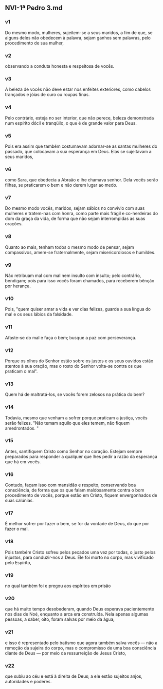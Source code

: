 ## NVI-1ª Pedro 3.md
### v1
 Do mesmo modo, mulheres, sujeitem-se a seus maridos, a fim de que, se alguns deles não obedecem à palavra, sejam ganhos sem palavras, pelo procedimento de sua mulher,
### v2
 observando a conduta honesta e respeitosa de vocês.
### v3
 A beleza de vocês não deve estar nos enfeites exteriores, como cabelos trançados e jóias de ouro ou roupas finas.
### v4
 Pelo contrário, esteja no ser interior, que não perece, beleza demonstrada num espírito dócil e tranqüilo, o que é de grande valor para Deus.
### v5
 Pois era assim que também costumavam adornar-se as santas mulheres do passado, que colocavam a sua esperança em Deus. Elas se sujeitavam a seus maridos,
### v6
 como Sara, que obedecia a Abraão e lhe chamava senhor. Dela vocês serão filhas, se praticarem o bem e não derem lugar ao medo.
### v7
 Do mesmo modo vocês, maridos, sejam sábios no convívio com suas mulheres e tratem-nas com honra, como parte mais frágil e co-herdeiras do dom da graça da vida, de forma que não sejam interrompidas as suas orações.
### v8
 Quanto ao mais, tenham todos o mesmo modo de pensar, sejam compassivos, amem-se fraternalmente, sejam misericordiosos e humildes.
### v9
 Não retribuam mal com mal nem insulto com insulto; pelo contrário, bendigam; pois para isso vocês foram chamados, para receberem bênção por herança.
### v10
 Pois, "quem quiser amar a vida e ver dias felizes, guarde a sua língua do mal e os seus lábios da falsidade.
### v11
 Afaste-se do mal e faça o bem; busque a paz com perseverança.
### v12
 Porque os olhos do Senhor estão sobre os justos e os seus ouvidos estão atentos à sua oração, mas o rosto do Senhor volta-se contra os que praticam o mal".
### v13
 Quem há de maltratá-los, se vocês forem zelosos na prática do bem?
### v14
 Todavia, mesmo que venham a sofrer porque praticam a justiça, vocês serão felizes. "Não temam aquilo que eles temem, não fiquem amedrontados. "
### v15
 Antes, santifiquem Cristo como Senhor no coração. Estejam sempre preparados para responder a qualquer que lhes pedir a razão da esperança que há em vocês.
### v16
 Contudo, façam isso com mansidão e respeito, conservando boa consciência, de forma que os que falam maldosamente contra o bom procedimento de vocês, porque estão em Cristo, fiquem envergonhados de suas calúnias.
### v17
 É melhor sofrer por fazer o bem, se for da vontade de Deus, do que por fazer o mal.
### v18
 Pois também Cristo sofreu pelos pecados uma vez por todas, o justo pelos injustos, para conduzir-nos a Deus. Ele foi morto no corpo, mas vivificado pelo Espírito,
### v19
 no qual também foi e pregou aos espíritos em prisão
### v20
 que há muito tempo desobederam, quando Deus esperava pacientemente nos dias de Noé, enquanto a arca era construída. Nela apenas algumas pessoas, a saber, oito, foram salvas por meio da água,
### v21
 e isso é representado pelo batismo que agora também salva vocês — não a remoção da sujeira do corpo, mas o compromisso de uma boa consciência diante de Deus — por meio da ressurreição de Jesus Cristo,
### v22
 que subiu ao céu e está à direita de Deus; a ele estão sujeitos anjos, autoridades e poderes.
